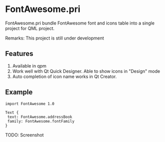 # FontAwesome.pri

FontAwesome.pri bundle FontAwesome font and icons table into a single project for QML project.

Remarks: This project is still under development

Features
--------

 1. Available in qpm 
 2. Work well with Qt Quick Designer. Able to show icons in "Design" mode
 3. Auto completion of icon name works in Qt Creator.
 
Example
-------
 
 ```
import FontAwesome 1.0

Text {
  text: FontAwesome.addressBook
  family: FontAwesome.fontFamily
}
```
 
 TODO: Screenshot
 
